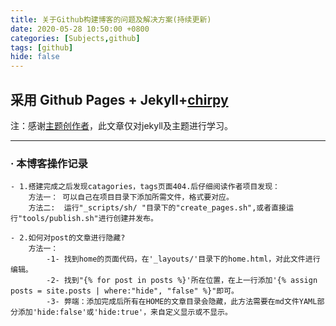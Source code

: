 ```yaml
---
title: 关于Github构建博客的问题及解决方案(持续更新)
date: 2020-05-28 10:50:00 +0800
categories: [Subjects,github]
tags: [github]
hide: false
---
```


##  采用 Github Pages + Jekyll+[chirpy](https://chirpy.cotes.info/posts/write-a-new-post/)
注：感谢[主题创作者](https://github.com/cotes2020/jekyll-theme-chirpy)，此文章仅对jekyll及主题进行学习。

---
### · 本博客操作记录
    - 1.搭建完成之后发现catagories，tags页面404.后仔细阅读作者项目发现：
        方法一： 可以自己在项目目录下添加所需文件，格式要对应。
        方法二:  运行"_scripts/sh/ "目录下的"create_pages.sh",或者直接运行"tools/publish.sh"进行创建并发布。

    - 2.如何对post的文章进行隐藏?
        方法一：
            -1- 找到home的页面代码，在'_layouts/'目录下的home.html，对此文件进行编辑。
            -2- 找到"{% for post in posts %}'所在位置，在上一行添加'{% assign posts = site.posts | where:"hide", "false" %}"即可。
            -3- 弊端：添加完成后所有在HOME的文章目录会隐藏，此方法需要在md文件YAML部分添加'hide:false'或'hide:true'，来自定义显示或不显示。

